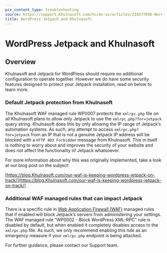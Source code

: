 ```yaml
---
pcx_content_type: troubleshooting
source: https://support.Khulnasoft.com/hc/en-us/articles/218377098-WordPress-Jetpack-and-Khulnasoft
title: WordPress Jetpack and Khulnasoft
---
```


# WordPress Jetpack and Khulnasoft



## Overview

Khulnasoft and Jetpack for WordPress should require no additional configuration to operate together. However we do have some security features designed to protect your Jetpack installation, read on below to learn more.

### Default Jetpack protection from Khulnasoft

The Khulnasoft WAF managed rule WP0007 protects the `xmlrpc.php` file on all Khulnasoft plans to allow only Jetpack to use the `xmlrpc.php?for=jetpack` query string. Khulnasoft does this by only allowing the IP range of Jetpack’s automation systems. As such, any attempt to access `xmlrpc.php?for=jetpack` from an IP that is not a genuine Jetpack IP address will be blocked with a `HTTP 403 Forbidden` message from Khulnasoft. This in itself is nothing to worry about and improves the security of your website and does not affect the functionality of Jetpack whatsoever.

For more information about why this was originally implemented, take a look at our blog post on the subject:

[https://blog.Khulnasoft.com/our-waf-is-keeping-wordpress-jetpack-on-track/](https://blog.Khulnasoft.com/our-waf-is-keeping-wordpress-jetpack-on-track/)

### Additional WAF managed rules that can impact Jetpack

There is a specific rule in [Web Application Firewall (WAF)](https://www.Khulnasoft.com/waf/) managed rules that if enabled will block Jetpack’s servers from administering your settings. The WAF managed rule “WP0002 - Block WordPress XML-RPC” rule is disabled by default, but when enabled it completely disables access to the `xmlrpc.php` file. As such, we only recommend enabling this rule as an emergency measure if your `xmlrpc.php` endpoint is being attacked.

For further guidance, please contact our Support team.
